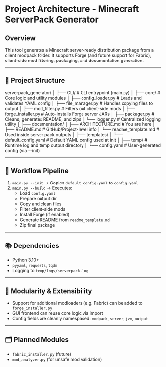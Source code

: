 # Project Architecture - Minecraft ServerPack Generator

## Overview

This tool generates a Minecraft server-ready distribution package from a client modpack folder. It supports Forge (and future support for Fabric), client-side mod filtering, packaging, and documentation generation.

---

## 📁 Project Structure

serverpack_generator/
│
├── CLI/ # CLI entrypoint (main.py)
│
├── core/ # Core logic and utility modules
│ ├── config_loader.py # Loads and validates YAML config
│ ├── file_manager.py # Handles copying files to output
│ ├── mod_filter.py # Filters out client-side mods
│ ├── forge_installer.py # Auto-installs Forge server JARs
│ ├── packager.py # Cleans, generates README, and zips
│ └── logger.py # Centralized logging utility
│
├── documentation/
│ ├── ARCHITECTURE.md # You are here
│ ├── README.md # GitHub/Project-level info
│ └── readme_template.md # Used inside server pack outputs
│
├── templates/
│ └── default_config.yaml # Default YAML config used at init
│
├── temp/ # Runtime log and temp output directory
│
└── config.yaml # User-generated config (via --init)

---

## 🔁 Workflow Pipeline

1. `main.py --init` → Copies `default_config.yaml` to `config.yaml`
2. `main.py --build` → Executes:
    - Load `config.yaml`
    - Prepare output dir
    - Copy and clean files
    - Filter client-side mods
    - Install Forge (if enabled)
    - Generate README from `readme_template.md`
    - Zip final package

---

## 📚 Dependencies

- Python 3.10+
- `pyyaml`, `requests`, `tqdm`
- Logging to `temp/logs/serverpack.log`

---

## 🧩 Modularity & Extensibility

- Support for additional modloaders (e.g. Fabric) can be added to `forge_installer.py`
- GUI frontend can reuse core logic via import
- Config fields are cleanly namespaced: `modpack`, `server`, `jvm`, `output`

---

## 🗂 Planned Modules

- `fabric_installer.py` (future)
- `mod_analyzer.py` (for unsafe mod validation)
